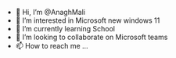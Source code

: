- 👋 Hi, I’m @AnaghMali
- 👀 I’m interested in Microsoft new windows 11
- 🌱 I’m currently learning School
- 💞️ I’m looking to collaborate on Microsoft teams
- 📫 How to reach me ...

<!---
AnaghMali/AnaghMali is a ✨ special ✨ repository because its `README.md` (this file) appears on your GitHub profile.
You can click the Preview link to take a look at your changes.
--->
